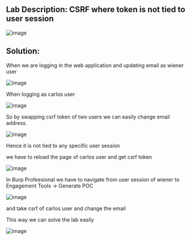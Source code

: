 ## Lab Description: CSRF where token is not tied to user session

![image](https://github.com/jayshah17/PortSwiggerLabs/assets/76842630/d4faf79f-a846-4e69-9075-00f144f22ae0)

## Solution:


When we are logging in the web application and updating email as wiener user

![image](https://github.com/jayshah17/PortSwiggerLabs/assets/76842630/27ddbed3-6ff9-47c7-9bc4-832167173b05)


When logging as carlos user 

![image](https://github.com/jayshah17/PortSwiggerLabs/assets/76842630/4114afa8-b45b-4d7c-9dbf-77d710302f47)


So by swapping csrf token of two users we can easily change email address.

![image](https://github.com/jayshah17/PortSwiggerLabs/assets/76842630/3f63f8a9-1101-458f-be80-21f3a8051b3f)

Hence it is not tied to any specific user session

we have to reload the page of carlos user and get csrf token 

![image](https://github.com/jayshah17/PortSwiggerLabs/assets/76842630/2c64cc78-5b19-4cbd-adb4-b01f9c9e7712)

In Burp Profeesional we have to navigate from user session of wiener to Engagement Tools -> Generate POC

![image](https://github.com/jayshah17/PortSwiggerLabs/assets/76842630/a1d7066b-21ee-4a3e-a10c-2de826ed5308)

and take csrf of carlos user and change the email 

This way we can solve the lab easily

![image](https://github.com/jayshah17/PortSwiggerLabs/assets/76842630/819b2c63-3bd2-4552-88d0-0446fb1ed2da)
